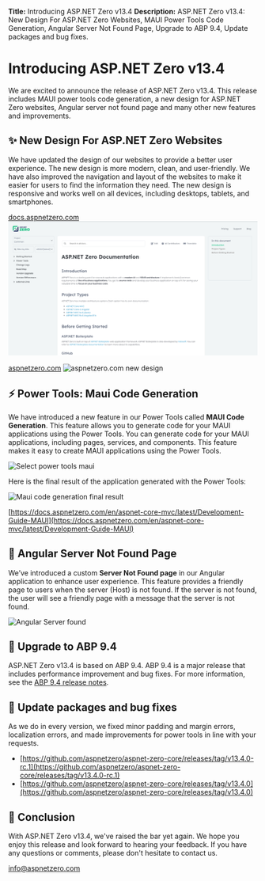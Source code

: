 **Title:** Introducing ASP.NET Zero v13.4
**Description:** ASP.NET Zero v13.4: New Design For ASP.NET Zero Websites, MAUI Power Tools Code Generation, Angular Server Not Found Page, Upgrade to ABP 9.4, Update packages and bug fixes.

# Introducing ASP.NET Zero v13.4

We are excited to announce the release of ASP.NET Zero v13.4. This release includes MAUI power tools code generation, a new design for ASP.NET Zero websites, Angular server not found page and many other new features and improvements.

## ✨ New Design For ASP.NET Zero Websites

We have updated the design of our websites to provide a better user experience. The new design is more modern, clean, and user-friendly. We have also improved the navigation and layout of the websites to make it easier for users to find the information they need. The new design is responsive and works well on all devices, including desktops, tablets, and smartphones.

[docs.aspnetzero.com](https://docs.aspnetzero.com/common/latest)
![docs.aspnetzero.com new design](Images/Blog/docs-aspnetzero-new-design.png)

[aspnetzero.com](https://aspnetzero.com/)
![aspnetzero.com new design](/Images/Blog/aspnetzero-new-design.png)

## ⚡ Power Tools: Maui Code Generation

We have introduced a new feature in our Power Tools called **MAUI Code Generation**. This feature allows you to generate code for your MAUI applications using the Power Tools. You can generate code for your MAUI applications, including pages, services, and components. This feature makes it easy to create MAUI applications using the Power Tools.

![Select power tools maui](/Images/Blog/select-maui-code-generation.png)

Here is the final result of the application generated with the Power Tools:

<img src="/Images/Blog/maui-code-generation.gif" alt="Maui code generation final result" width="350">

[https://docs.aspnetzero.com/en/aspnet-core-mvc/latest/Development-Guide-MAUI](https://docs.aspnetzero.com/en/aspnet-core-mvc/latest/Development-Guide-MAUI)

## 🚫 Angular Server Not Found Page

We’ve introduced a custom **Server Not Found page** in our Angular application to enhance user experience. This feature provides a friendly page to users when the server (Host) is not found. If the server is not found, the user will see a friendly page with a message that the server is not found.

![Angular Server found](/Images/Blog/angular-server-not-found.png)

## 🌅 Upgrade to ABP 9.4

ASP.NET Zero v13.4 is based on ABP 9.4. ABP 9.4 is a major release that includes performance improvement and bug fixes. For more information, see the [ABP 9.4 release notes](https://github.com/aspnetboilerplate/aspnetboilerplate/releases/tag/v9.4.0).

## 🐛 Update packages and bug fixes

As we do in every version, we fixed minor padding and margin errors, localization errors, and made improvements for power tools in line with your requests.

* [https://github.com/aspnetzero/aspnet-zero-core/releases/tag/v13.4.0-rc.1](https://github.com/aspnetzero/aspnet-zero-core/releases/tag/v13.4.0-rc.1)
* [https://github.com/aspnetzero/aspnet-zero-core/releases/tag/v13.4.0](https://github.com/aspnetzero/aspnet-zero-core/releases/tag/v13.4.0)

## 🙏 Conclusion

With ASP.NET Zero v13.4, we've raised the bar yet again. We hope you enjoy this release and look forward to hearing your feedback. If you have any questions or comments, please don't hesitate to contact us. 

<a href="mailto:info@aspnetzero.com">info@aspnetzero.com</a>

